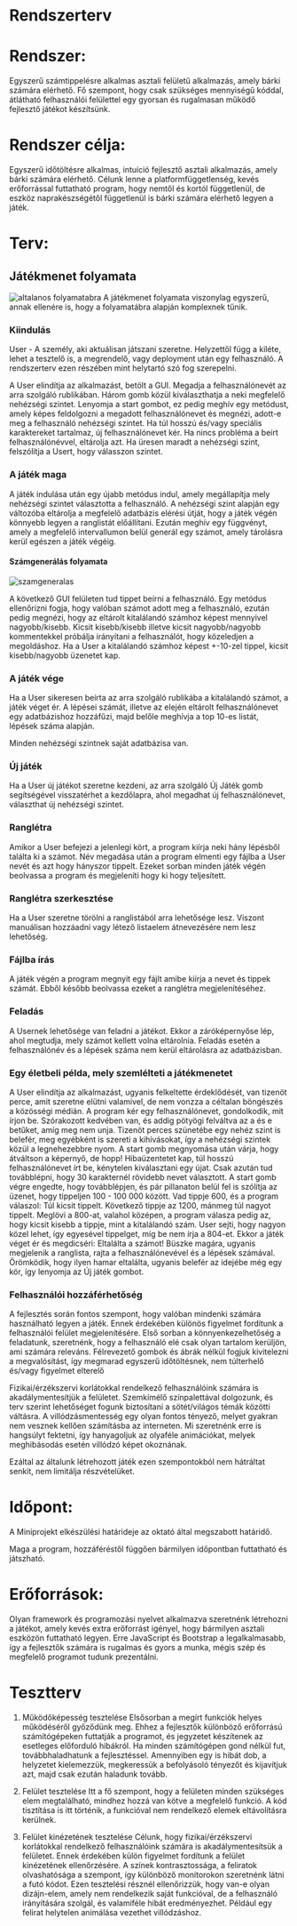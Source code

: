 # Rendszerterv
# Rendszer:
Egyszerű számtippelésre alkalmas asztali felületű alkalmazás, amely bárki számára elérhető. Fő szempont, hogy csak szükséges mennyiségű kóddal, átlátható felhasználói felülettel egy gyorsan és rugalmasan működő fejlesztő játékot készítsünk. 

# Rendszer célja:
Egyszerű időtöltésre alkalmas, intuíció fejlesztő asztali alkalmazás, amely bárki számára elérhető. Célunk lenne a platformfüggetlenség, kevés erőforrással futtatható program, hogy nemtől és kortól függetlenül, de eszköz naprakészségétől függetlenül is bárki számára elérhető legyen a játék.

# Terv:
## Játékmenet folyamata
![altalanos folyamatabra](https://github.com/redfrog66/miniproject/assets/91344916/9a3afde4-30b3-482e-80eb-4d5c9b8ac404)
A játékmenet folyamata viszonylag egyszerű, annak ellenére is, hogy a folyamatábra alapján komplexnek tűnik.

### Kiindulás
User - A személy, aki aktuálisan játszani szeretne. Helyzettől függ a kiléte, lehet a tesztelő is, a megrendelő, vagy deployment után egy felhasználó. A rendszerterv ezen részében mint helytartó szó fog szerepelni.

A User elindítja az alkalmazást, betölt a GUI. Megadja a felhasználónevét az arra szolgáló rublikában.
Három gomb közül kiválaszthatja a neki megfelelő nehézségi szintet.
Lenyomja a start gombot, ez pedig meghív egy metódust, amely képes feldolgozni a megadott felhasználónevet és megnézi, adott-e meg a felhasználó nehézségi szintet. Ha túl hosszú és/vagy speciális karaktereket tartalmaz, új felhasználónevet kér. Ha nincs probléma a beírt felhasználónévvel, eltárolja azt. Ha üresen maradt a nehézségi szint, felszólítja a Usert, hogy válasszon szintet.

### A játék maga
A játék indulása után egy újabb metódus indul, amely megállapítja mely nehézségi szintet választotta a felhasználó. A nehézségi szint alapján egy változóba eltárolja a megfelelő adatbázis elérési útját, hogy a játék végén könnyebb legyen a ranglistát előállítani. Ezután meghív egy függvényt, amely a megfelelő intervallumon belül generál egy számot, amely tárolásra kerül egészen a játék végéig.

#### Számgenerálás folyamata
![szamgeneralas](randomflowchart.png)

A következő GUI felületen tud tippet beírni a felhasználó. Egy metódus ellenőrizni fogja, hogy valóban számot adott meg a felhasználó, ezután pedig megnézi, hogy az eltárolt kitalálandó számhoz képest mennyivel nagyobb/kisebb. Kicsit kisebb/kisebb illetve kicsit nagyobb/nagyobb kommentekkel próbálja irányítani a felhasználót, hogy közeledjen a megoldáshoz. Ha a User a kitalálandó számhoz képest +-10-zel tippel, kicsit kisebb/nagyobb üzenetet kap. 

### A játék vége
Ha a User sikeresen beírta az arra szolgáló rublikába a kitalálandó számot, a játék véget ér. A lépései számát, illetve az elején eltárolt felhasználónevet egy adatbázishoz hozzáfűzi, majd belőle meghívja a top 10-es listát, lépések száma alapján.

Minden nehézségi szintnek saját adatbázisa van.

### Új játék
Ha a User új játékot szeretne kezdeni, az arra szolgáló Új Játék gomb segítségével visszatérhet a kezdőlapra, ahol megadhat új felhasználónevet, választhat új nehézségi szintet.

### Ranglétra
Amikor a User befejezi a jelenlegi kört, a program kiírja neki hány lépésből találta ki a számot. Név megadása után a program elmenti egy fájlba a User nevét és azt hogy hányszor tippelt. Ezeket sorban minden játék végén beolvassa a program és megjeleníti hogy ki hogy teljesített.

### Ranglétra szerkesztése
Ha a User szeretne törölni a ranglistából arra lehetősége lesz. Viszont manuálisan hozzáadni vagy létező listaelem átnevezésére nem lesz lehetőség.

### Fájlba írás
A játék végén a program megnyit egy fájlt amibe kiírja a nevet és tippek számát. Ebből később beolvassa ezeket a ranglétra megjelenítéséhez.

### Feladás
A Usernek lehetősége van feladni a játékot. Ekkor a záróképernyőse lép, ahol megtudja, mely számot kellett volna eltárolnia. Feladás esetén a felhasználónév és a lépések száma nem kerül eltárolásra az adatbázisban.

### Egy életbeli példa, mely szemlélteti a játékmenetet
A User elindítja az alkalmazást, ugyanis felkeltette érdeklődését, van tizenöt perce, amit szeretne elütni valamivel, de nem vonzza a céltalan böngészés a közösségi médián.
A program kér egy felhasználónevet, gondolkodik, mit írjon be. Szórakozott kedvében van, és addig pötyögi felváltva az a és e betűket, amíg meg nem unja. Tizenöt perces szünetébe egy nehéz szint is belefér, meg egyébként is szereti a kihívásokat, így a nehézségi szintek közül a legnehezebbre nyom.
A start gomb megnyomása után várja, hogy átváltson a képernyő, de hopp! Hibaüzentetet kap, túl hosszú felhasználónevet írt be, kénytelen kiválasztani egy újat. Csak azután tud továbblépni, hogy 30 karakternél rövidebb nevet választott. 
A start gomb végre engedte, hogy továbblépjen, és pár pillanaton belül fel is szólítja az üzenet, hogy tippeljen 100 - 100 000 között. Vad tippje 600, és a program válaszol: Túl kicsit tippelt. Következő tippje az 1200, mánmeg túl nagyot tippelt. Meglövi a 800-at, valahol középen, a program válasza pedig az, hogy kicsit kisebb a tippje, mint a kitalálandó szám. User sejti, hogy nagyon közel lehet, így egyesével tippelget, míg be nem írja a 804-et. Ekkor a játék véget ér és megdicséri: Eltalálta a számot!
Büszke magára, ugyanis megjelenik a ranglista, rajta a felhasználónevével és a lépések számával. Örömködik, hogy ilyen hamar eltalálta, ugyanis belefér az idejébe még egy kör, így lenyomja az Új játék gombot.

### Felhasználói hozzáférhetőség

A fejlesztés során fontos szempont, hogy valóban mindenki számára használható legyen a játék. Ennek érdekében különös figyelmet fordítunk a felhasználói felület megjelenítésére. Első sorban a könnyenkezelhetőség a feladatunk, szeretnénk, hogy a felhasználó elé csak olyan tartalom kerüljön, ami számára releváns. Félrevezető gombok és ábrák nélkül fogjuk kivitelezni a megvalósítást, így megmarad egyszerű időtöltésnek, nem túlterhelő és/vagy figyelmet elterelő

Fizikai/érzékszervi korlátokkal rendelkező felhasználóink számára is akadálymentesítjük a felületet. Szemkímélő színpalettával dolgozunk, és terv szerint lehetőséget fogunk biztosítani a sötét/világos témák közötti váltásra. A villódzásmentesség egy olyan fontos tényező, melyet gyakran nem vesznek kellően számításba az interneten. Mi szeretnénk erre is hangsúlyt fektetni, így hanyagoljuk az olyaféle animációkat, melyek meghibásodás esetén villódzó képet okoznának.

Ezáltal az általunk létrehozott játék ezen szempontokból nem hátráltat senkit, nem limitálja részvételüket.

# Időpont:
A Miniprojekt elkészülési határideje az oktató által megszabott határidő. 

Maga a program, hozzáféréstől függően bármilyen időpontban futtatható és játszható.

# Erőforrások:
Olyan framework és programozási nyelvet alkalmazva szeretnénk létrehozni a játékot, amely kevés extra erőforrást igényel, hogy bármilyen asztali eszközön futtatható legyen. Erre JavaScript és Bootstrap a legalkalmasabb, így a fejlesztők számára is rugalmas és gyors a munka, mégis szép és megfelelő programot tudunk prezentálni.

# Tesztterv
1. Működőképesség tesztelése
Elsősorban a megírt funkciók helyes működéséről győződünk meg. Ehhez a fejlesztők különböző erőforrású számítógépeken futtatják a programot, és jegyzetet készítenek az esetleges előforduló hibákról. Ha minden számítógépen gond nélkül fut, továbbhaladhatunk a fejlesztéssel. Amennyiben egy is hibát dob, a helyzetet kielemezzük, megkeressük a befolyásoló tényezőt és kijavítjuk azt, majd csak ezután haladunk tovább.

2. Felület tesztelése
Itt a fő szempont, hogy a felületen minden szükséges elem megtalálható, mindhez hozzá van kötve a megfelelő funkció. A kód tisztítása is itt történik, a funkcióval nem rendelkező elemek eltávolításra kerülnek.

3. Felület kinézetének tesztelése
Célunk, hogy fizikai/érzékszervi korlátokkal rendelkező felhasználóink számára is akadálymentesítsük a felületet. Ennek érdekében külön figyelmet fordítunk a felület kinézetének ellenőrzésére. A színek kontrasztossága, a feliratok olvashatósága a szempont, így különböző monitorokon szeretnénk látni a futó kódot. Ezen tesztelési résznél ellenőrizzük, hogy van-e olyan dizájn-elem, amely nem rendelkezik saját funkcióval, de a felhasználó irányítására szolgál, és valamiféle hibát eredményezhet. Például egy felirat helytelen animálása vezethet villódzáshoz.




